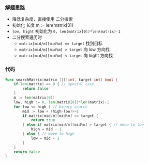 ### 解题思路

- 降低复杂度，直接使用 二分搜索
- 初始化 长度 m := len(matrix[0])
- `low, hight` 初始化为 `0, len(matrix[0])*len(matrix)-1`
- 二分搜索遍历时
  - `matrix[mid/m][mid%m] == target` 找到目标
  - `matrix[mid/m][mid%m] > target` 向 low 方向找
  - `matrix[mid/m][mid%m] < target` 向 hight 方向找

### 代码

```go
func searchMatrix(matrix [][]int, target int) bool {
	if len(matrix) == 0 { // special case
		return false
	}
	m := len(matrix[0])
	low, high := 0, len(matrix[0])*len(matrix)-1
	for low <= high { // binary search
		mid := low + (high-low)>>1
		if matrix[mid/m][mid%m] == target {
			return true
		} else if matrix[mid/m][mid%m] > target { // move to low
			high = mid - 1
		} else { // move to high
			low = mid + 1
		}
	}
	return false
}
```
